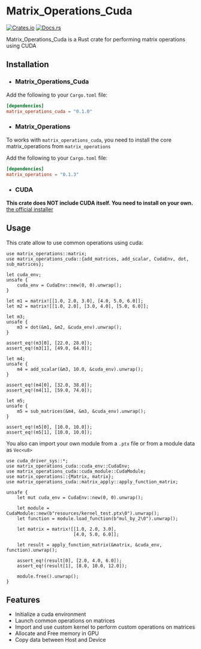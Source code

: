  # Matrix_Operations_Cuda
[![Crates.io](https://img.shields.io/crates/v/matrix_operations.svg)](https://crates.io/crates/matrix_operations_cuda)
[![Docs.rs](https://docs.rs/matrix_operations/badge.svg)](https://docs.rs/matrix_operations_cuda)

 Matrix_Operations_Cuda is a Rust crate for performing matrix operations using CUDA

 ## Installation

 - ### Matrix_Operations_Cuda

 Add the following to your `Cargo.toml` file:

 ```toml
 [dependencies]
 matrix_operations_cuda = "0.1.0"
 ```

 - ### Matrix_Operations

 To works with `matrix_operations_cuda`, you need to install the core matrix_operations from `matrix_operations`

 Add the following to your `Cargo.toml` file:

 ```toml
 [dependencies]
 matrix_operations = "0.1.3"
 ```

 - ### CUDA
 **This crate does NOT include CUDA itself. You need to install on your own.**
 [the official installer](https://developer.nvidia.com/cuda-downloads)

 ## Usage

 This crate allow to use common operations using cuda:

 ```
 use matrix_operations::matrix;
 use matrix_operations_cuda::{add_matrices, add_scalar, CudaEnv, dot, sub_matrices};

 let cuda_env;
 unsafe {
     cuda_env = CudaEnv::new(0, 0).unwrap();
 }

 let m1 = matrix![[1.0, 2.0, 3.0], [4.0, 5.0, 6.0]];
 let m2 = matrix![[1.0, 2.0], [3.0, 4.0], [5.0, 6.0]];

 let m3;
 unsafe {
     m3 = dot(&m1, &m2, &cuda_env).unwrap();
 }

 assert_eq!(m3[0], [22.0, 28.0]);
 assert_eq!(m3[1], [49.0, 64.0]);

 let m4;
 unsafe {
     m4 = add_scalar(&m3, 10.0, &cuda_env).unwrap();
 }

 assert_eq!(m4[0], [32.0, 38.0]);
 assert_eq!(m4[1], [59.0, 74.0]);

 let m5;
 unsafe {
     m5 = sub_matrices(&m4, &m3, &cuda_env).unwrap();
 }

 assert_eq!(m5[0], [10.0, 10.0]);
 assert_eq!(m5[1], [10.0, 10.0]);
 ```

 You also can import your own module from a `.ptx` file or from a module data as `Vec<u8>`

 ```
 use cuda_driver_sys::*;
 use matrix_operations_cuda::cuda_env::CudaEnv;
 use matrix_operations_cuda::cuda_module::CudaModule;
 use matrix_operations::{Matrix, matrix};
 use matrix_operations_cuda::matrix_apply::apply_function_matrix;

 unsafe {
     let mut cuda_env = CudaEnv::new(0, 0).unwrap();

     let module = CudaModule::new(b"resources/kernel_test.ptx\0").unwrap();
     let function = module.load_function(b"mul_by_2\0").unwrap();

     let matrix = matrix![[1.0, 2.0, 3.0],
                          [4.0, 5.0, 6.0]];

     let result = apply_function_matrix(&matrix, &cuda_env, function).unwrap();

     assert_eq!(result[0], [2.0, 4.0, 6.0]);
     assert_eq!(result[1], [8.0, 10.0, 12.0]);

     module.free().unwrap();
 }
 ```

 ## Features

 - Initialize a cuda environment
 - Launch common operations on matrices
 - Import and use custom kernel to perform custom operations on matrices
 - Allocate and Free memory in GPU
 - Copy data between Host and Device